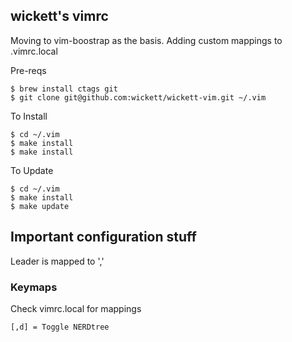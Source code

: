 wickett's vimrc
-----

Moving to vim-boostrap as the basis.  Adding custom mappings to .vimrc.local

Pre-reqs

```
$ brew install ctags git
$ git clone git@github.com:wickett/wickett-vim.git ~/.vim
```

To Install

```
$ cd ~/.vim
$ make install
$ make install
```

To Update

```
$ cd ~/.vim
$ make install
$ make update
```

## Important configuration stuff
Leader is mapped to ','

### Keymaps
Check vimrc.local for mappings

```
[,d] = Toggle NERDtree
```
